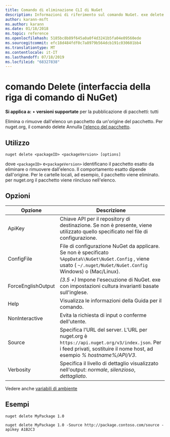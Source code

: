```yaml
---
title: Comando di eliminazione CLI di NuGet
description: Informazioni di riferimento sul comando NuGet. exe delete
author: karann-msft
ms.author: karann
ms.date: 01/18/2018
ms.topic: reference
ms.openlocfilehash: 5185bc8b89f645a0a0f4d3241b5fa04e09560ede
ms.sourcegitcommit: efc18d484fdf0c7a8979b564dcb191c030601bb4
ms.translationtype: MT
ms.contentlocale: it-IT
ms.lasthandoff: 07/18/2019
ms.locfileid: "68327838"
---
```

# <a name="delete-command-nuget-cli"></a>comando Delete (interfaccia della riga di comando di NuGet)

**Si applica a:** &bullet; **versioni supportate** per la pubblicazione di pacchetti: tutti

Elimina o rimuove dall'elenco un pacchetto da un'origine del pacchetto. Per nuget.org, il comando delete Annulla [l'elenco del pacchetto](../../nuget-org/policies/deleting-packages.md).

## <a name="usage"></a>Utilizzo

```cli
nuget delete <packageID> <packageVersion> [options]
```

dove `<packageID>` e`<packageVersion>` identificano il pacchetto esatto da eliminare o rimuovere dall'elenco. Il comportamento esatto dipende dall'origine. Per le cartelle locali, ad esempio, il pacchetto viene eliminato. per nuget.org il pacchetto viene riincluso nell'elenco.

## <a name="options"></a>Opzioni

| Opzione | Descrizione |
| --- | --- |
| ApiKey | Chiave API per il repository di destinazione. Se non è presente, viene utilizzato quello specificato nel file di configurazione. |
| ConfigFile | File di configurazione NuGet da applicare. Se non è specificato `%AppData%\NuGet\NuGet.Config` , viene usato ( `~/.nuget/NuGet/NuGet.Config` Windows) o (Mac/Linux).|
| ForceEnglishOutput | *(3.5 +)* Impone l'esecuzione di NuGet. exe con impostazioni cultura invarianti basate sull'inglese. |
| Help | Visualizza le informazioni della Guida per il comando. |
| NonInteractive | Evita la richiesta di input o conferme dell'utente. |
| Source | Specifica l'URL del server. L'URL per nuget.org è `https://api.nuget.org/v3/index.json`. Per i feed privati, sostituire il nome host, ad esempio *% hostname%/API/V3*. |
| Verbosity | Specifica il livello di dettaglio visualizzato nell'output: *normale*, *silenzioso*, *dettagliato*. |

Vedere anche [variabili di ambiente](cli-ref-environment-variables.md)

## <a name="examples"></a>Esempi

```cli
nuget delete MyPackage 1.0

nuget delete MyPackage 1.0 -Source http://package.contoso.com/source -apikey A1B2C3
```
